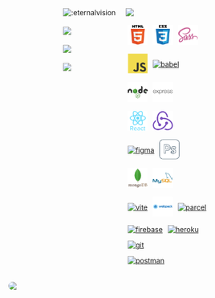 <div
style="
display: flex;
align-items: flex-start;
justify-content: center;
flex-wrap: wrap;
">
<div style="display: flex; flex-direction: column">
<img
src="https://count.getloli.com/get/@:eternalvision"
alt=":eternalvision" />
<img
style="margin-top: 20px"
src="https://github-readme-stats.vercel.app/api/top-langs/?username=eternalvision&theme=dark&hide_border=true" />
<img
style="margin-top: 20px"
src="https://github-readme-stats.vercel.app/api?username=eternalvision&show_icons=true&theme=dark&hide_border=true" />
<img
style="margin-top: 20px"
src="https://github-profile-summary-cards.vercel.app/api/cards/profile-details?username=eternalvision&theme=dark&hide_border=true" />
</div>
<div>
<img
style="margin-left: 20px"
src="https://spotify-github-profile.vercel.app/api/view?uid=31csja3bnd7oq3igyhi5xauxdceu&cover_image=true&theme=default&show_offline=false&background_color=121212&interchange=true&bar_color_cover=true" />
<div>
<ul
style="
display: flex;
list-style: none;
align-items: center;
">
<li>
<a
href="https://www.w3.org/html/"
target="_blank"
rel="noreferrer">
<img
src="https://raw.githubusercontent.com/devicons/devicon/master/icons/html5/html5-original-wordmark.svg"
alt="html5"
width="40"
height="40" />
</a>
</li>
<li style="margin-left: 10px">
<a
href="https://www.w3schools.com/css/"
target="_blank"
rel="noreferrer">
<img
src="https://raw.githubusercontent.com/devicons/devicon/master/icons/css3/css3-original-wordmark.svg"
alt="css3"
width="40"
height="40" />
</a>
</li>
<li style="margin-left: 10px">
<a
href="https://sass-lang.com"
target="_blank"
rel="noreferrer">
<img
src="https://raw.githubusercontent.com/devicons/devicon/master/icons/sass/sass-original.svg"
alt="sass"
width="40"
height="40" />
</a>
</li>
</ul>
</div>
<div>
<ul
style="
display: flex;
list-style: none;
align-items: center;
">
<li>
<a
href="https://developer.mozilla.org/en-US/docs/Web/JavaScript"
target="_blank"
rel="noreferrer">
<img
src="https://raw.githubusercontent.com/devicons/devicon/master/icons/javascript/javascript-original.svg"
alt="javascript"
width="40"
height="40" />
</a>
</li>
<li style="margin-left: 10px">
<a
href="https://babeljs.io/"
target="_blank"
rel="noreferrer">
<img
src="https://www.vectorlogo.zone/logos/babeljs/babeljs-icon.svg"
alt="babel"
width="40"
height="40" />
</a>
</li>
</ul>
</div>
<div>
<ul
style="
display: flex;
list-style: none;
align-items: center;
">
<li>
<a
href="https://nodejs.org"
target="_blank"
rel="noreferrer">
<img
src="https://raw.githubusercontent.com/devicons/devicon/master/icons/nodejs/nodejs-original-wordmark.svg"
alt="nodejs"
width="40"
height="40" />
</a>
</li>
<li style="margin-left: 10px">
<a
href="https://expressjs.com"
target="_blank"
rel="noreferrer">
<img
src="https://raw.githubusercontent.com/devicons/devicon/master/icons/express/express-original-wordmark.svg"
alt="express"
width="40"
height="40" />
</a>
</li>
</ul>
</div>
<div>
<ul
style="
display: flex;
list-style: none;
align-items: center;
">
<li>
<a
href="https://reactjs.org/"
target="_blank"
rel="noreferrer">
<img
src="https://raw.githubusercontent.com/devicons/devicon/master/icons/react/react-original-wordmark.svg"
alt="react"
width="40"
height="40" />
</a>
</li>
<li style="margin-left: 10px">
<a
href="https://redux.js.org"
target="_blank"
rel="noreferrer">
<img
src="https://raw.githubusercontent.com/devicons/devicon/master/icons/redux/redux-original.svg"
alt="redux"
width="40"
height="40" />
</a>
</li>
</ul>
</div>
<div>
<ul
style="
display: flex;
list-style: none;
align-items: center;
">
<li>
<a
href="https://www.figma.com/"
target="_blank"
rel="noreferrer">
<img
src="https://www.vectorlogo.zone/logos/figma/figma-icon.svg"
alt="figma"
width="40"
height="40" />
</a>
</li>
<li style="margin-left: 10px">
<a
href="https://www.photoshop.com/en"
target="_blank"
rel="noreferrer">
<img
src="https://raw.githubusercontent.com/devicons/devicon/master/icons/photoshop/photoshop-line.svg"
alt="photoshop"
width="40"
height="40" />
</a>
</li>
</ul>
</div>
<div>
<ul
style="
display: flex;
list-style: none;
align-items: center;
">
<li>
<a
href="https://www.mongodb.com/"
target="_blank"
rel="noreferrer">
<img
src="https://raw.githubusercontent.com/devicons/devicon/master/icons/mongodb/mongodb-original-wordmark.svg"
alt="mongodb"
width="40"
height="40" />
</a>
</li>
<li style="margin-left: 10px">
<a
href="https://www.mysql.com/"
target="_blank"
rel="noreferrer">
<img
src="https://raw.githubusercontent.com/devicons/devicon/master/icons/mysql/mysql-original-wordmark.svg"
alt="mysql"
width="40"
height="40" />
</a>
</li>
</ul>
</div>
<div>
<ul
style="
display: flex;
list-style: none;
align-items: center;
">
<li>
<a
href="https://vitejs.dev/"
target="_blank"
rel="noreferrer">
<img
src="https://vitejs.dev/logo.svg"
alt="vite"
width="40"
height="40" />
</a>
</li>
<li style="margin-left: 10px">
<a
href="https://webpack.js.org"
target="_blank"
rel="noreferrer">
<img
src="https://raw.githubusercontent.com/devicons/devicon/d00d0969292a6569d45b06d3f350f463a0107b0d/icons/webpack/webpack-original-wordmark.svg"
alt="webpack"
width="40"
height="40" />
</a>
</li>
<li style="margin-left: 10px">
<a
href="https://ru.parceljs.org/getting_started.html"
target="_blank"
rel="noreferrer">
<img
src="https://ru.parceljs.org/assets/parcel.png"
alt="parcel"
width="40"
height="40" />
</a>
</li>
</ul>
</div>
<div>
<ul
style="
display: flex;
list-style: none;
align-items: center;
">
<li>
<a
href="https://firebase.google.com/"
target="_blank"
rel="noreferrer">
<img
src="https://www.vectorlogo.zone/logos/firebase/firebase-icon.svg"
alt="firebase"
width="40"
height="40" />
</a>
</li>
<li style="margin-left: 10px">
<a
href="https://heroku.com"
target="_blank"
rel="noreferrer">
<img
src="https://www.vectorlogo.zone/logos/heroku/heroku-icon.svg"
alt="heroku"
width="40"
height="40" />
</a>
</li>
</ul>
</div>
<div>
<ul
style="
display: flex;
list-style: none;
align-items: center;
">
<li>
<a
href="https://git-scm.com/"
target="_blank"
rel="noreferrer">
<img
src="https://www.vectorlogo.zone/logos/git-scm/git-scm-icon.svg"
alt="git"
width="40"
height="40" />
</a>
</li>
</ul>
</div>
<div>
<ul
style="
display: flex;
list-style: none;
align-items: center;
">
<li>
<a
href="https://postman.com"
target="_blank"
rel="noreferrer">
<img
src="https://www.vectorlogo.zone/logos/getpostman/getpostman-icon.svg"
alt="postman"
width="40"
height="40" />
</a>
</li>
</ul>
</div>
</div>
<img
src="./maingif.gif"
style="margin-top: 20px; border-radius: 10px; width: 100%" />
</div>
